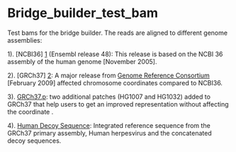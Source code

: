 Bridge_builder_test_bam
=======================

Test bams for the bridge builder. The reads are aligned to different genome assemblies:

1). [NCBI36] [1] (Ensembl release 48): This release is based on the NCBI 36 assembly of the human genome [November 2005].

2). [GRCh37] [2]: A major release from [Genome Reference Consortium][5] [February 2009] affected chromosome coordinates compared to NCBI36.

3). [GRCh37.p][3]: two additional patches (HG1007 and HG1032) added to GRCh37 that help users to get an improved representation without affecting the coordinate .

4). [Human Decoy Sequence][4]: Integrated reference sequence from the GRCh37 primary
   assembly, Human herpesvirus and the concatenated decoy sequences.

[1]: http://may2009.archive.ensembl.org/Homo_sapiens/Info/Index "NCBI36"
[2]: http://www.ensembl.org/Homo_sapiens/Info/Annotation/#assembly "GRCh37"
[3]: http://www.ensembl.org/Homo_sapiens/Info/Annotation/#assembly "GRCh37.p10"
[4]: http://ftp.1000genomes.ebi.ac.uk/vol1/ftp/technical/reference/phase2_reference_assembly_sequence/README_human_reference_20110707 "Human Decoy Sequence"
[5]: http://www.ncbi.nlm.nih.gov/projects/genome/assembly/grc/index.shtml "Genome Reference Consortium"


